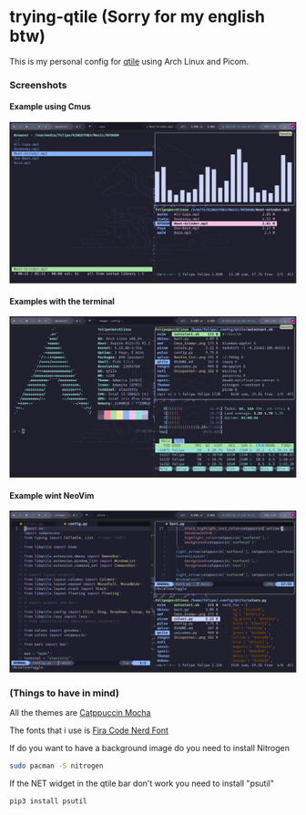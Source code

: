 # trying-qtile (Sorry for my english btw)
This is my personal config for [qtile](https://www.qtile.org) using Arch Linux and Picom.

### Screenshots
#### Example using Cmus
![alt text](https://github.com/Felipe08-uru/trying-qtile/blob/main/images/Cmus_Example.png)

#### Examples with the terminal
![alt text](https://github.com/Felipe08-uru/trying-qtile/blob/main/images/Terminal_Example.png)

#### Example wint NeoVim
![alt text](https://github.com/Felipe08-uru/trying-qtile/blob/main/images/NeoVim_Example.png)

### (Things to have in mind)

All the themes are [Catppuccin Mocha](https://github.com/catppuccin/catppuccin)

The fonts that i use is [Fira Code Nerd Font](https://www.nerdfonts.com)

If do you want to have a background image do you need to install Nitrogen
```bash
sudo pacman -S nitrogen
```

If the NET widget in the qtile bar don't work you need to install "psutil"
```bash
pip3 install psutil
```
